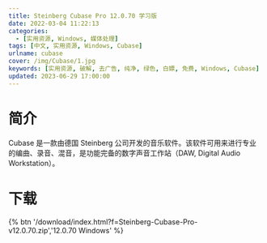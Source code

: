 ```yaml
---
title: Steinberg Cubase Pro 12.0.70 学习版
date: 2022-03-04 11:22:13
categories:
  - [实用资源, Windows, 媒体处理]
tags: [中文, 实用资源, Windows, Cubase]
urlname: cubase
cover: /img/Cubase/1.jpg
keywords: [实用资源, 破解, 去广告, 纯净, 绿色, 白嫖, 免费, Windows, Cubase]
updated: 2023-06-29 17:00:00
---
```


# 简介

Cubase 是一款由德国 Steinberg 公司开发的音乐软件。该软件可用来进行专业的编曲、录音、混音，是功能完备的数字声音工作站（DAW, Digital Audio Workstation）。

# 下载

{% btn '/download/index.html?f=Steinberg-Cubase-Pro-v12.0.70.zip','12.0.70 Windows' %}
